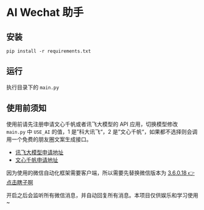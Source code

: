 # AI Wechat 助手

## 安装

```shell
pip install -r requirements.txt
```

## 运行

执行目录下的 `main.py`

## 使用前须知
使用前请先注册申请文心千帆或者讯飞大模型的 API 应用，切换模型修改 `main.py` 中 `USE_AI` 的值，1 是”科大讯飞“，2
是”文心千帆“，如果都不选择则会调用一个免费的朋友圈文案生成接口。

- [讯飞大模型申请地址](https://www.xfyun.cn/)
- [文心千帆申请地址](https://cloud.baidu.com/wenxin.html)

因为使用的微信自动化框架需要客户端，所以需要先替换微信版本为 [3.6.0.18 👉 点击瞎子啊](https://github.com/tom-snow/wechat-windows-versions/releases/download/v3.6.0.18/WeChatSetup-3.6.0.18.exe)

开启之后会监听所有微信消息，并自动回复所有消息。本项目仅供娱乐和学习使用~